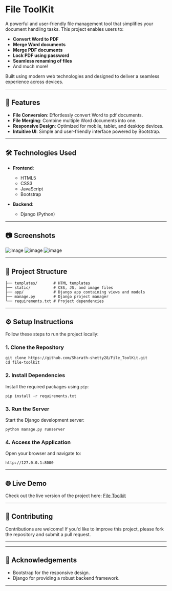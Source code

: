 
# File ToolKit  

A powerful and user-friendly file management tool that simplifies your document handling tasks. This project enables users to:  
- **Convert Word to PDF**  
- **Merge Word documents**
- **Merge PDF documents**
- **Lock PDF using password**
- **Seamless renaming of files**
- And much more!  

Built using modern web technologies and designed to deliver a seamless experience across devices.  

---

## 🚀 Features  
- **File Conversion**: Effortlessly convert Word to pdf documents.  
- **File Merging**: Combine multiple Word documents into one.  
- **Responsive Design**: Optimized for mobile, tablet, and desktop devices.  
- **Intuitive UI**: Simple and user-friendly interface powered by Bootstrap.  

---

## 🛠️ Technologies Used  
- **Frontend**:  
  - HTML5  
  - CSS3  
  - JavaScript  
  - Bootstrap  

- **Backend**:  
  - Django (Python)  
  
---

## 📷 Screenshots  
![image](https://github.com/user-attachments/assets/829a5541-640c-480b-b4a7-06a19babf9a9)
![image](https://github.com/user-attachments/assets/7582e2e9-e331-4516-83b3-c2c89e403797)
![image](https://github.com/user-attachments/assets/2140d12f-d16e-4f99-be34-f6ec5ac62f5a)


---

## 📂 Project Structure  
```
├── templates/       # HTML templates  
├── static/          # CSS, JS, and image files  
├── app/             # Django app containing views and models  
├── manage.py        # Django project manager  
└── requirements.txt # Project dependencies  
```  

---

## ⚙️ Setup Instructions  
Follow these steps to run the project locally:  

### 1. Clone the Repository  
```
git clone https://github.com/Sharath-shetty28/File_ToolKit.git  
cd file-toolkit  
```  

### 2. Install Dependencies  
Install the required packages using `pip`:  
```
pip install -r requirements.txt  
```  

### 3. Run the Server  
Start the Django development server:  
```
python manage.py runserver  
```  

### 4. Access the Application  
Open your browser and navigate to:  
```
http://127.0.0.1:8000  
```  

---

## 🌐 Live Demo  
Check out the live version of the project here: [File Toolkit](https://file-toolkit.onrender.com)  

---

## 🤝 Contributing  
Contributions are welcome! If you'd like to improve this project, please fork the repository and submit a pull request.  

---


---

## 🙌 Acknowledgements  
- Bootstrap for the responsive design.  
- Django for providing a robust backend framework.  

--- 

